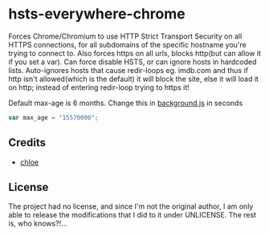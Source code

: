 # hsts-everywhere-chrome

Forces Chrome/Chromium to use HTTP Strict Transport Security on all HTTPS connections, for all subdomains of the specific hostname you're trying to connect to.
Also forces https on all urls, blocks http(but can allow it if you set a var).
Can force disable HSTS, or can ignore hosts in hardcoded lists.
Auto-ignores hosts that cause redir-loops eg. imdb.com and thus if http isn't allowed(which is the default) it will block the site, else it will load it on http; instead of entering redir-loop trying to https it!

Default max-age is 6 months. Change this in [background.js](background.js) in seconds

```javascript
var max_age = "15570000";
```

## Credits

- [chloe](https://keybase.io/dotchloe)

## License

The project had no license, and since I'm not the original author, I am only able to release the modifications that I did to it under UNLICENSE. The rest is, who knows?!...


